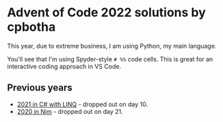 # Advent of Code 2022 solutions by cpbotha

This year, due to extreme business, I am using Python, my main language.

You'll see that I'm using Spyder-style `# %%` code cells. This is great for an
interactive coding approach in VS Code.

## Previous years

- [2021 in C# with LINQ](https://github.com/cpbotha/adventofcode2021) - dropped out on day 10.
- [2020 in Nim](https://github.com/cpbotha/adventofcode2020) - dropped out on day 21.
